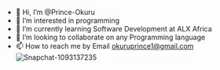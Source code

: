 - 👋 Hi, I’m @Prince-Okuru
- 👀 I’m interested in programming 
- 🌱 I’m currently learning Software Development at ALX Africa
- 💞️ I’m looking to collaborate on any Programming language
- 📫 How to reach me by Email okuruprince1@gmail.com![Snapchat-1093137235](https://user-images.githubusercontent.com/110991449/204782166-ec64c09f-0aaa-48f5-a3fe-c4a50ecfa4fa.jpg)


<!---
Prince-Okuru/Prince-Okuru is a ✨ special ✨ repository because its `README.md` (this file) appears on your GitHub profile.
You can click the Preview link to take a look at your changes.
--->
